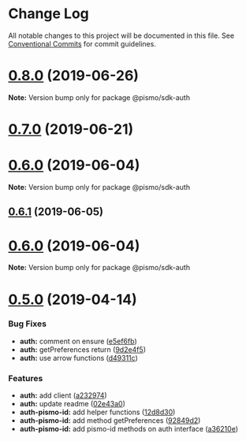 # Change Log

All notable changes to this project will be documented in this file.
See [Conventional Commits](https://conventionalcommits.org) for commit guidelines.

# [0.8.0](https://github.com/pismo/sdk-js/compare/v0.7.0...v0.8.0) (2019-06-26)

**Note:** Version bump only for package @pismo/sdk-auth





# [0.7.0](https://github.com/pismo/sdk-js/compare/v0.6.1...v0.7.0) (2019-06-21)



# [0.6.0](https://github.com/pismo/sdk-js/compare/v0.5.5...v0.6.0) (2019-06-04)

**Note:** Version bump only for package @pismo/sdk-auth





## [0.6.1](https://github.com/pismo/sdk-js/compare/v0.5.5...v0.6.1) (2019-06-05)
# [0.6.0](https://github.com/pismo/sdk-js/compare/v0.5.5...v0.6.0) (2019-06-04)

**Note:** Version bump only for package @pismo/sdk-auth





# [0.5.0](https://github.com/pismo/sdk-js/compare/v0.4.0...v0.5.0) (2019-04-14)


### Bug Fixes

* **auth:** comment on ensure ([e5ef6fb](https://github.com/pismo/sdk-js/commit/e5ef6fb))
* **auth:** getPreferences return ([9d2e4f5](https://github.com/pismo/sdk-js/commit/9d2e4f5))
* **auth:** use arrow functions ([d49311c](https://github.com/pismo/sdk-js/commit/d49311c))


### Features

* **auth:** add client ([a232974](https://github.com/pismo/sdk-js/commit/a232974))
* **auth:** update readme ([02e43a0](https://github.com/pismo/sdk-js/commit/02e43a0))
* **auth-pismo-id:** add helper functions ([12d8d30](https://github.com/pismo/sdk-js/commit/12d8d30))
* **auth-pismo-id:** add method getPreferences ([92849d2](https://github.com/pismo/sdk-js/commit/92849d2))
* **auth-pismo-id:** add pismo-id methods on auth interface ([a36210e](https://github.com/pismo/sdk-js/commit/a36210e))
